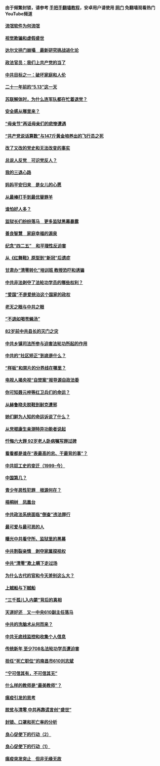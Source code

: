#### 由于频繁封锁，请参考 [手把手翻墙教程](https://github.com/gfw-breaker/guides/wiki/)，安卓用户请使用 [网门](https://github.com/gfw-breaker/nogfw/blob/master/dl.md?t=06050901) 免翻墙观看热门YouTube频道 

#### [流氓软件为何流氓](../pages/19/426531.md?t=06050901) 

#### [视觉欺骗和虚假盛世](../pages/19/426443.md?t=06050901) 

#### [达尔文拱门崩塌　最新研究挑战进化论](../pages/19/426009.md?t=06050901) 

#### [政法官员：我们上共产党的当了](../pages/19/425351.md?t=06050901) 

#### [中共目标之一：破坏家庭和人伦](../pages/19/424454.md?t=06050901) 

#### [二十一年前的“5.13”这一天](../pages/19/424814.md?t=06050901) 

#### [苏联解体时，为什么连军队都在忙着退党？](../pages/19/424335.md?t=06050901) 

#### [安全感从哪里来？](../pages/19/424336.md?t=06050901) 

#### [“母亲节”再话母亲们的悲惨遭遇](../pages/19/424234.md?t=06050901) 

#### [“共产党说话算数”与147斤黄金培养出的飞行员之死](../pages/19/424115.md?t=06050901) 

#### [改了又改的党史和无法改变的事实](../pages/19/424037.md?t=06050901) 

#### [总说人反党　可识党反人？](../pages/19/423820.md?t=06050901) 

#### [我的三退心路](../pages/19/423876.md?t=06050901) 

#### [妈妈平安归来　是女儿的心愿](../pages/19/423947.md?t=06050901) 

#### [从最棒打手到最优替罪羊](../pages/19/423819.md?t=06050901) 

#### [谁怕好人多？](../pages/19/423774.md?t=06050901) 

#### [监狱长们纷纷落马　更多监狱黑幕暴露](../pages/19/423787.md?t=06050901) 

#### [善良智慧　家庭幸福的源泉](../pages/19/423632.md?t=06050901) 

#### [纪念“四二五”　和平理性反迫害](../pages/19/423660.md?t=06050901) 

#### [从《红舞鞋》原型到“新冠”后遗症](../pages/19/423509.md?t=06050901) 

#### [甘肃办“清零转化”培训班 教授恐吓和诱骗](../pages/19/423498.md?t=06050901) 

#### [中共非法剥夺了法轮功学员的哪些权利？](../pages/19/423392.md?t=06050901) 

#### [“爱国”不是爱统治这个国家的政权](../pages/19/423029.md?t=06050901) 

#### [老天之眼与中共之眼](../pages/19/423378.md?t=06050901) 

#### [“不退如喝苍蝇汤”](../pages/19/423287.md?t=06050901) 

#### [82岁前中共县长的灭门之灾](../pages/19/423055.md?t=06050901) 

#### [中共乡镇司法所参与迫害法轮功所起的作用](../pages/19/423064.md?t=06050901) 

#### [中共的“社区矫正”到底是什么？](../pages/19/422870.md?t=06050901) 

#### [“样板”和禁片的分界线在哪里？](../pages/19/422704.md?t=06050901) 

#### [电视人揭央视“自焚案”报导源自政法委](../pages/19/422770.md?t=06050901) 

#### [你可知聂元梓等红卫兵们的命运？](../pages/19/422848.md?t=06050901) 

#### [从赫鲁晓夫脱鞋到耐克遭邪](../pages/19/422826.md?t=06050901) 

#### [她们鲜为人知的命运诉说了什么？](../pages/19/422754.md?t=06050901) 

#### [从党棍康生亲测特异功能者说起](../pages/19/422657.md?t=06050901) 

#### [忏悔六大罪 92岁老人卧病嘱写罪过碑](../pages/19/422750.md?t=06050901) 

#### [看看都是谁在“表最高的忠、干最背的事”？](../pages/19/422703.md?t=06050901) 

#### [中共奴工史的变迁（1999-今）](../pages/19/422656.md?t=06050901) 

#### [中国第几？](../pages/19/422496.md?t=06050901) 

#### [青少年恶性犯罪　根源何在？](../pages/19/422449.md?t=06050901) 

#### [梧桐树　凤凰台](../pages/19/422442.md?t=06050901) 

#### [中共政法系统面临“倒查”违法罪行](../pages/19/422497.md?t=06050901) 

#### [最可爱与最可恶的人](../pages/19/422448.md?t=06050901) 

#### [曝光中共看守所、监狱里的黑幕](../pages/19/422390.md?t=06050901) 

#### [中共割裂亲情　剥夺家属探视权](../pages/19/422364.md?t=06050901) 

#### [中共“清零”欺上瞒下走过场](../pages/19/422306.md?t=06050901) 

#### [为什么古代的官和今天差别这么大？](../pages/19/422228.md?t=06050901) 

#### [上贼船与下贼船](../pages/19/422276.md?t=06050901) 

#### [“三千孤儿入内蒙”背后的真相](../pages/19/422229.md?t=06050901) 

#### [天道好还　又一中央610副主任落马](../pages/19/422155.md?t=06050901) 

#### [中共的洗脑术从何而来？](../pages/19/422154.md?t=06050901) 

#### [中共无底线监控和收集个人信息](../pages/19/422039.md?t=06050901) 

#### [传统新年 至少708名法轮功学员遭迫害](../pages/19/421946.md?t=06050901) 

#### [担任“死亡职位”的南昌市610刘志斌](../pages/19/421957.md?t=06050901) 

#### [“宁可信其有，不可信其无”](../pages/19/421691.md?t=06050901) 

#### [什么样的教师是“最美教师”？](../pages/19/421755.md?t=06050901) 

#### [瘟疫引发的思考](../pages/19/421594.md?t=06050901) 

#### [脱贫与清零 中共再靠谎言创“盛世”](../pages/19/421590.md?t=06050901) 

#### [封锁、口罩和死亡率的分析](../pages/19/421495.md?t=06050901) 

#### [良心促使下的行动（2）](../pages/19/421361.md?t=06050901) 

#### [良心促使下的行动（1）](../pages/19/421302.md?t=06050901) 

#### [瘟疫突发突止　但非无缘无故](../pages/19/421281.md?t=06050901) 

